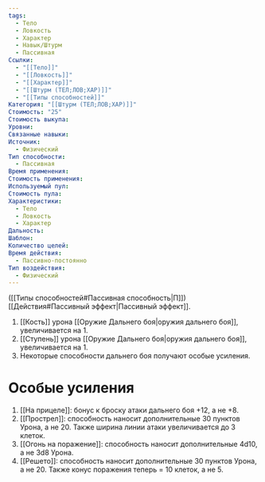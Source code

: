 ```yaml
---
tags:
  - Тело
  - Ловкость
  - Характер
  - Навык/Штурм
  - Пассивная
Ссылки:
  - "[[Тело]]"
  - "[[Ловкость]]"
  - "[[Характер]]"
  - "[[Штурм (ТЕЛ;ЛОВ;ХАР)]]"
  - "[[Типы способностей]]"
Категория: "[[Штурм (ТЕЛ;ЛОВ;ХАР)]]"
Стоимость: "25"
Стоимость выкупа:
Уровни:
Связанные навыки:
Источник:
  - Физический
Тип способности:
  - Пассивная
Время применения:
Стоимость применения:
Используемый пул:
Стоимость пула:
Характеристики:
  - Тело
  - Ловкость
  - Характер
Дальность:
Шаблон:
Количество целей:
Время действия:
  - Пассивно-постоянно
Тип воздействия:
  - Физический
---
```

([[Типы способностей#Пассивная способность|П]]) [[Действия#Пассивный эффект|Пассивный эффект]]. 

1. [[Кость]] урона [[Оружие Дальнего боя|оружия дальнего боя]], увеличивается на 1. 
2. [[Ступень]] урона [[Оружие Дальнего боя|оружия дальнего боя]], увеличивается на 1. 
3. Некоторые способности дальнего боя получают особые усиления.

# Особые усиления

1. [[На прицеле]]: бонус к броску атаки дальнего боя +12, а не +8. 
2. [[Прострел]]: способность наносит дополнительные 30 пунктов Урона, а не 20. Также ширина линии атаки увеличивается до 3 клеток. 
3. [[Огонь на поражение]]: способность наносит дополнительные 4d10, а не 3d8 Урона.
4. [[Решето]]: способность наносит дополнительные 30 пунктов Урона, а не 20. Также конус поражения теперь = 10 клеток, а не 5. 
